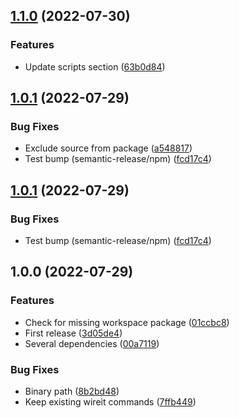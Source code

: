 ## [1.1.0](https://github.com/unlight/wireit-package/compare/wireit-package-v1.0.1...wireit-package-v1.1.0) (2022-07-30)


### Features

* Update scripts section ([63b0d84](https://github.com/unlight/wireit-package/commit/63b0d841b38dfd01b671723c0c35baef36d1a5ac))

## [1.0.1](https://github.com/unlight/wireit-package/compare/wireit-package-v1.0.0...wireit-package-v1.0.1) (2022-07-29)


### Bug Fixes

* Exclude source from package ([a548817](https://github.com/unlight/wireit-package/commit/a548817ecacf67093998185b597292ce21a188c4))
* Test bump (semantic-release/npm) ([fcd17c4](https://github.com/unlight/wireit-package/commit/fcd17c454064edb928415c116d80c566d8646a62))

## [1.0.1](https://github.com/unlight/wireit-package/compare/wireit-package-v1.0.0...wireit-package-v1.0.1) (2022-07-29)


### Bug Fixes

* Test bump (semantic-release/npm) ([fcd17c4](https://github.com/unlight/wireit-package/commit/fcd17c454064edb928415c116d80c566d8646a62))

## 1.0.0 (2022-07-29)


### Features

* Check for missing workspace package ([01ccbc8](https://github.com/unlight/wireit-package/commit/01ccbc8d1d621c8132583db1e27fe8010fe77a61))
* First release ([3d05de4](https://github.com/unlight/wireit-package/commit/3d05de458f9284536811d7d85aec1605ad967bbe))
* Several dependencies ([00a7119](https://github.com/unlight/wireit-package/commit/00a71194fa3cb0b80346b229bdb55b205b68416f))


### Bug Fixes

* Binary path ([8b2bd48](https://github.com/unlight/wireit-package/commit/8b2bd48350e318d52bfd9ba14671b9ea2ef4cb98))
* Keep existing wireit commands ([7ffb449](https://github.com/unlight/wireit-package/commit/7ffb449e865864f19831a350dcd4d2ff1e7662c1))
